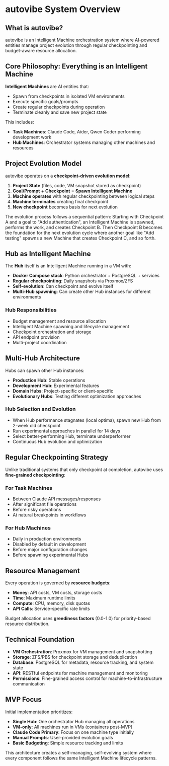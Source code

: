 # autovibe System Overview

## What is autovibe?

autovibe is an Intelligent Machine orchestration system where AI-powered entities manage project evolution through regular checkpointing and budget-aware resource allocation.

## Core Philosophy: Everything is an Intelligent Machine

**Intelligent Machines** are AI entities that:
- Spawn from checkpoints in isolated VM environments
- Execute specific goals/prompts
- Create regular checkpoints during operation
- Terminate cleanly and save new project state

This includes:
- **Task Machines**: Claude Code, Aider, Qwen Coder performing development work
- **Hub Machines**: Orchestrator systems managing other machines and resources

## Project Evolution Model

autovibe operates on a **checkpoint-driven evolution model**:

1. **Project State** (files, code, VM snapshot stored as checkpoint)
2. **Goal/Prompt** + **Checkpoint** = **Spawn Intelligent Machine**
3. **Machine operates** with regular checkpointing between logical steps
4. **Machine terminates** creating final checkpoint
5. **New checkpoint** becomes basis for next evolution

The evolution process follows a sequential pattern: Starting with Checkpoint A and a goal to "Add authentication", an Intelligent Machine is spawned, performs the work, and creates Checkpoint B. Then Checkpoint B becomes the foundation for the next evolution cycle where another goal like "Add testing" spawns a new Machine that creates Checkpoint C, and so forth.

## Hub as Intelligent Machine

The **Hub** itself is an Intelligent Machine running in a VM with:
- **Docker Compose stack**: Python orchestrator + PostgreSQL + services
- **Regular checkpointing**: Daily snapshots via Proxmox/ZFS
- **Self-evolution**: Can checkpoint and evolve itself
- **Multi-Hub spawning**: Can create other Hub instances for different environments

### Hub Responsibilities
- Budget management and resource allocation
- Intelligent Machine spawning and lifecycle management
- Checkpoint orchestration and storage
- API endpoint provision
- Multi-project coordination

## Multi-Hub Architecture

Hubs can spawn other Hub instances:
- **Production Hub**: Stable operations
- **Development Hub**: Experimental features  
- **Domain Hubs**: Project-specific or client-specific
- **Evolutionary Hubs**: Testing different optimization approaches

### Hub Selection and Evolution
- When Hub performance stagnates (local optima), spawn new Hub from 2-week old checkpoint
- Run experimental approaches in parallel for 14 days
- Select better-performing Hub, terminate underperformer
- Continuous Hub evolution and optimization

## Regular Checkpointing Strategy

Unlike traditional systems that only checkpoint at completion, autovibe uses **fine-grained checkpointing**:

### For Task Machines
- Between Claude API messages/responses
- After significant file operations
- Before risky operations
- At natural breakpoints in workflows

### For Hub Machines  
- Daily in production environments
- Disabled by default in development
- Before major configuration changes
- Before spawning experimental Hubs

## Resource Management

Every operation is governed by **resource budgets**:
- **Money**: API costs, VM costs, storage costs
- **Time**: Maximum runtime limits
- **Compute**: CPU, memory, disk quotas
- **API Calls**: Service-specific rate limits

Budget allocation uses **greediness factors** (0.0-1.0) for priority-based resource distribution.

## Technical Foundation

- **VM Orchestration**: Proxmox for VM management and snapshotting
- **Storage**: ZFS/PBS for checkpoint storage and deduplication  
- **Database**: PostgreSQL for metadata, resource tracking, and system state
- **API**: RESTful endpoints for machine management and monitoring
- **Permissions**: Fine-grained access control for machine-to-infrastructure communication

## MVP Focus

Initial implementation prioritizes:
- **Single Hub**: One orchestrator Hub managing all operations
- **VM-only**: All machines run in VMs (containers post-MVP)
- **Claude Code Primary**: Focus on one machine type initially  
- **Manual Prompts**: User-provided evolution goals
- **Basic Budgeting**: Simple resource tracking and limits

This architecture creates a self-managing, self-evolving system where every component follows the same Intelligent Machine lifecycle patterns.